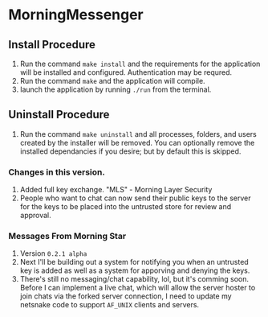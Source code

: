 # MorningMessenger

## Install Procedure
1. Run the command `make install` and the requirements for the application will be installed and configured. Authentication may be requred.
2. Run the command `make` and the application will compile.
3. launch the application by running `./run` from the terminal.

## Uninstall Procedure
1. Run the command `make uninstall` and all processes, folders, and users created by the installer will be removed. You can optionally remove the installed dependancies if you desire; but by default this is skipped.

### Changes in this version.
1. Added full key exchange. "MLS" - Morning Layer Security
2. People who want to chat can now send their public keys to the server for the keys to be placed into the untrusted store for review and approval.

### Messages From Morning Star
1. Version `0.2.1 alpha`
2. Next I'll be building out a system for notifying you when an untrusted key is added as well as a system for apporving and denying the keys.
3. There's still no messaging/chat capability, lol, but it's comming soon. Before I can implement a live chat, which will allow the server hoster to join chats via the forked server connection, I need to update my netsnake code to support `AF_UNIX` clients and servers. 
